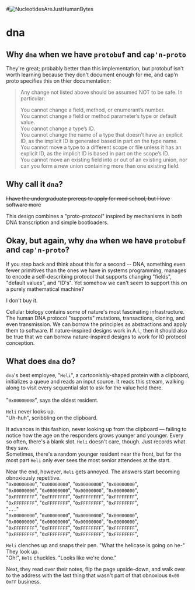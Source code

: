 #![NucleotidesAreJustHumanBytes](https://i.imgur.com/pjgoejH.png)
# dna


## Why `dna` when we have `protobuf` and `cap'n-proto`
They're great; probably better than this implementation, but protobuf isn't worth learning because they don't document enough for me, and cap'n proto specifies this on thier documentation:

> Any change not listed above should be assumed NOT to be safe. In particular:<br>
> 
> You cannot change a field, method, or enumerant’s number.<br>
> You cannot change a field or method parameter’s type or default value.<br>
> You cannot change a type’s ID.<br>
> You cannot change the name of a type that doesn’t have an explicit ID, as the implicit ID is generated based in part on the type name.<br>
> You cannot move a type to a different scope or file unless it has an explicit ID, as the implicit ID is based in part on the scope’s ID.<br>
> You cannot move an existing field into or out of an existing union, nor can you form a new union containing more than one existing field. <br>

## Why call it `dna`?

<s>I have the undergraduate prereqs to apply for med school, but I love software more</s>

This design combines a "proto-protocol" inspired by mechanisms in both DNA transcription and simple bootloaders.

## Okay, but again, why `dna` when we have `protobuf` and `cap'n-proto`?
If you step back and think about this for a second -- DNA, something even fewer primitives than the ones we have in systems programming, manages to encode a self-describing protocol that supports changing "fields", "default values", and "ID's". Yet somehow we can't seem to support this on a purely mathematical machine? 

I don't buy it.

Cellular biology contains some of nature's most fascinating infrastructure. The human DNA protocol "supports" mutations, transactions, cloning, and even transmission. We can borrow the principles as abstractions and apply them to software. If nature-inspired designs work in A.I., then it should also be true that we can borrow nature-inspired designs to work for IO protocol conception.

## What does `dna` do?
`dna`'s best employee, "`Heli`", a cartoonishly-shaped protein with a clipboard, initializes a queue and reads an input source. It reads this stream, walking along to visit every sequential slot to ask for the value held there.<br> 
<br>
"`0x00000008`", says the oldest resident.<br>

`Heli` never looks up. <br>
"Uh-huh", scribbling on the clipboard.<br>

It advances in this fashion, never looking up from the clipboard — failing to notice how the age on the responders grows younger and younger.
Every so often, there's a blank slot. `Heli` doesn't care, though. Just records what they saw.<br>
Sometimes, there's a random younger resident near the front, but for the most part `Heli` only ever sees the most senior attendees at the start.<br>

Near the end, however, `Heli` gets annoyed. The answers start becoming obnoxiously repetitive.<br>
"`0x00000000`", "`0x00000000`", "`0x00000000`", "`0x00000000`",<br>
"`0x00000000`", "`0x00000000`", "`0x00000000`", "`0x00000000`",<br>
"`0xFFFFFFFF`", "`0xFFFFFFFF`", "`0xFFFFFFFF`", "`0xFFFFFFFF`",<br>
"`0xFFFFFFFF`", "`0xFFFFFFFF`", "`0xFFFFFFFF`", "`0xFFFFFFFF`",<br>
"`...`"<br>
"`0x00000000`", "`0x00000000`", "`0x00000000`", "`0x00000000`",<br>
"`0x00000000`", "`0x00000000`", "`0x00000000`", "`0x00000000`",<br>
"`0xFFFFFFFF`", "`0xFFFFFFFF`", "`0xFFFFFFFF`", "`0xFFFFFFFF`",<br>
"`0xFFFFFFFF`", "`0xFFFFFFFF`", "`0xFFFFFFFF`", "`0xFFFFFFFF`",<br>

`Heli` clenches up and snaps their pen. "What the helicase is going on he-"<br>
They look up.<br>
"Oh!", `Heli` chuckles. "Looks like we're done."

Next, they read over their notes, flip the page upside-down, and walk over to the address with the last thing that wasn't part of that obnoxious `0x00` `0xFF` business.

